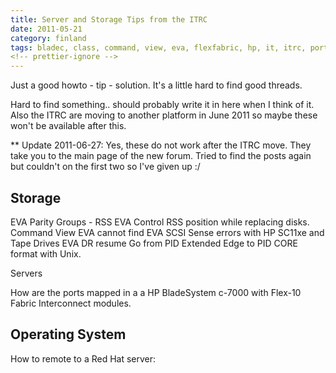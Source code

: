 ```yaml
---
title: Server and Storage Tips from the ITRC
date: 2011-05-21
category: finland
tags: bladec, class, command, view, eva, flexfabric, hp, it, itrc, port, mapping, sc11xe, scsi, sense, errors, storage, support
<!-- prettier-ignore -->
---
```


Just a good howto - tip - solution. It's a little hard to find good threads.

Hard to find something.. should probably write it in here when I think of it. Also the ITRC are moving to another platform in June 2011 so maybe these won't be available after this.

\*\* Update 2011-06-27: Yes, these do not work after the ITRC move. They take you to the main page of the new forum. Tried to find the posts again but couldn't on the first two so I've given up :/

## Storage

EVA Parity Groups - RSS EVA Control RSS position while replacing disks. Command View EVA cannot find EVA SCSI Sense errors with HP SC11xe and Tape Drives EVA DR resume Go from PID Extended Edge to PID CORE format with Unix.

Servers

How are the ports mapped in a a HP BladeSystem c-7000 with Flex-10 Fabric Interconnect modules.

## Operating System

How to remote to a Red Hat server:
